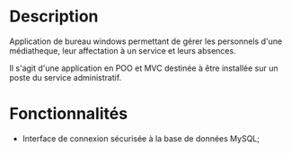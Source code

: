 # Description
Application de bureau windows permettant de gérer les personnels d'une médiatheque, leur affectation à un service et leurs absences. 

Il s'agit d'une application en POO et MVC destinée à être installée sur un poste du service administratif.

# Fonctionnalités

* Interface de connexion sécurisée à la base de données MySQL;

